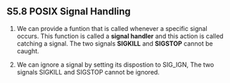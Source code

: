 S5.8 POSIX Signal Handling
--------------------------
1. We can provide a funtion that is called whenever a specific signal occurs. This function is called a **signal handler** and this action is called catching a signal. The two signals **SIGKILL** and **SIGSTOP** cannot be caught. 

2. We can ignore a signal by setting its dispostion to SIG_IGN, The two signals SIGKILL and SIGSTOP cannot be ignored.

